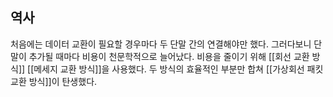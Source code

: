 ## 역사
처음에는 데이터 교환이 필요할 경우마다 두 단말 간의 연결해야만 했다. 그러다보니 단말이 추가될 때마다 비용이 천문학적으로 늘어났다. 비용을 줄이기 위해 
 [[회선 교환 방식]] [[메세지 교환 방식]]을 사용했다. 두 방식의 효율적인 부분만 합쳐 [[가상회선 패킷 교환 방식]]이 탄생했다. 

